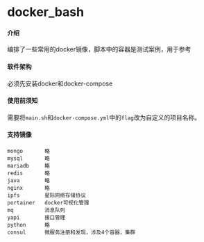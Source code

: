 # docker_bash

#### 介绍
编排了一些常用的docker镜像，脚本中的容器是测试案例，用于参考

#### 软件架构
必须先安装docker和docker-compose

#### 使用前须知
需要将`main.sh`和`docker-compose.yml`中的`flag`改为自定义的项目名称。

#### 支持镜像
```text
mongo       略  
mysql       略  
mariadb     略  
redis       略  
java        略  
nginx       略  
ipfs        星际网络存储协议  
portainer   docker可视化管理  
mq          消息队列  
yapi        接口管理 
python      略
consul      微服务注册和发现，涉及4个容器，集群
```
